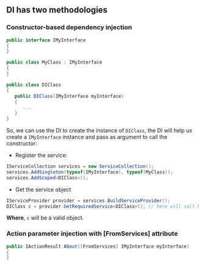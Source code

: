 ## DI has two methodologies

### Constructor-based dependency injection

```C#
public interface IMyInterface
{
}

public class MyClass : IMyInterface
{
}

public class DIClass
{
   public DIClass(IMyInterface myInterface)
   {
      ...
   }
}

```

So, we can use the DI to create the instance of `DIClass`, the DI will help us create a `IMyInterface` instance and pass as argument to call the constructor:

* Register the service:

```C#
IServiceCollection services = new ServiceCollection();
services.AddSingleton(typeof(IMyInterface), typeof(MyClass));
services.AddScoped<DIClass>();

```

* Get the service object

```C#
IServiceProvider provider = services.BuildServiceProvider();
DIClass c = provider.GetRequiredService<DIClass>(); // here will call MyClass construtor, then call DIClass construtor.
```

**Where**, `c` will be a valid object.


### Action parameter injection with [FromServices] attribute

```C#
public IActionResult About([FromServices] IMyInterface myInterface)
{
}
```
